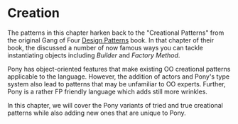 # Creation

The patterns in this chapter harken back to the "Creational Patterns" from the original Gang of Four [Design Patterns](https://en.wikipedia.org/wiki/Design_Patterns) book. In that chapter of their book, the discussed a number of now famous ways you can tackle instantiating objects including _Builder_ and _Factory Method_. 

Pony has object-oriented features that make existing OO creational patterns applicable to the language. However, the addition of actors and Pony's type system also lead to patterns that may be unfamiliar to OO experts. Further, Pony is a rather FP friendly language which adds still more wrinkles.

In this chapter, we will cover the Pony variants of tried and true creational patterns while also adding new ones that are unique to Pony.
